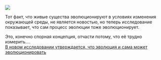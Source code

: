 <!--2025-02-21 13:37:26-->
<div class="yb">
  <div class="rss smaller1 habr"><img src="https://habrastorage.org/getpro/habr/upload_files/615/416/336/615416336c6d012e3f2d65396e61a181.jpg" /><p>Тот факт, что живые существа эволюционируют в условиях изменения окружающей среды, не является новостью, но теперь исследование показывает, что сам процесс эволюции тоже эволюционирует.</p><p>Это, конечно спорная концепция, отчасти потому, что её трудно измерить.... <br><a class="light" href="https://habr.com/ru/news/884716/?utm_source=habrahabr&utm_medium=rss&utm_campaign=884716">В новом исследовании утверждается, что эволюция и сама может эволюционировать</a></div>
</div>
